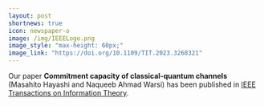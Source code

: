 ```yaml
---
layout: post
shortnews: true
icon: newspaper-o
image: /img/IEEELogo.png
image_style: "max-height: 60px;"
image_link: "https://doi.org/10.1109/TIT.2023.3268321"
---
```


Our paper **Commitment capacity of classical-quantum channels** (Masahito Hayashi and Naqueeb Ahmad Warsi) has been published in [IEEE Transactions on Information Theory](https://doi.org/10.1109/TIT.2023.3268321).

